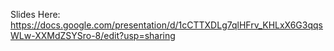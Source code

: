 Slides Here: https://docs.google.com/presentation/d/1cCTTXDLg7qlHFrv_KHLxX6G3qqsWLw-XXMdZSYSro-8/edit?usp=sharing
